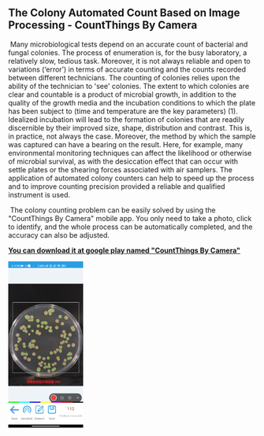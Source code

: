 ## The Colony Automated  Count Based on Image Processing - CountThings By Camera

​    Many microbiological tests depend on an accurate count of bacterial and fungal colonies. The process of enumeration is, for the busy laboratory, a relatively slow, tedious task. Moreover, it is not always reliable and open to variations (‘error’) in terms of accurate counting and the counts recorded between different technicians. The counting of colonies relies upon the ability of the technician to 'see' colonies. The extent to which colonies are clear and countable is a product of microbial growth, in addition to the quality of the growth media and the incubation conditions to which the plate has been subject to (time and temperature are the key parameters) (1). Idealized incubation will lead to the formation of colonies that are readily discernible by their improved size, shape, distribution and contrast. This is, in practice, not always the case. Moreover, the method by which the sample was captured can have a bearing on the result. Here, for example, many environmental monitoring techniques can affect the likelihood or otherwise of microbial survival, as with the desiccation effect that can occur with settle plates or the shearing forces associated with air samplers. The application of automated colony counters can help to speed up the process and to improve counting precision provided a reliable and qualified instrument is used.

​    The colony counting problem can be easily solved by using the "CountThings By Camera" mobile app. You only need to take a photo, click to identify, and the whole process can be automatically completed, and the accuracy can also be adjusted.

[**You can download it at google play named "CountThings By Camera"**](https://play.google.com/store/apps/details?id=cn.movingshop.counting.global)



<img src="colony\20.jpg" alt="The Colony Automated  Count Based on Image Processing" style="zoom:33%;" />